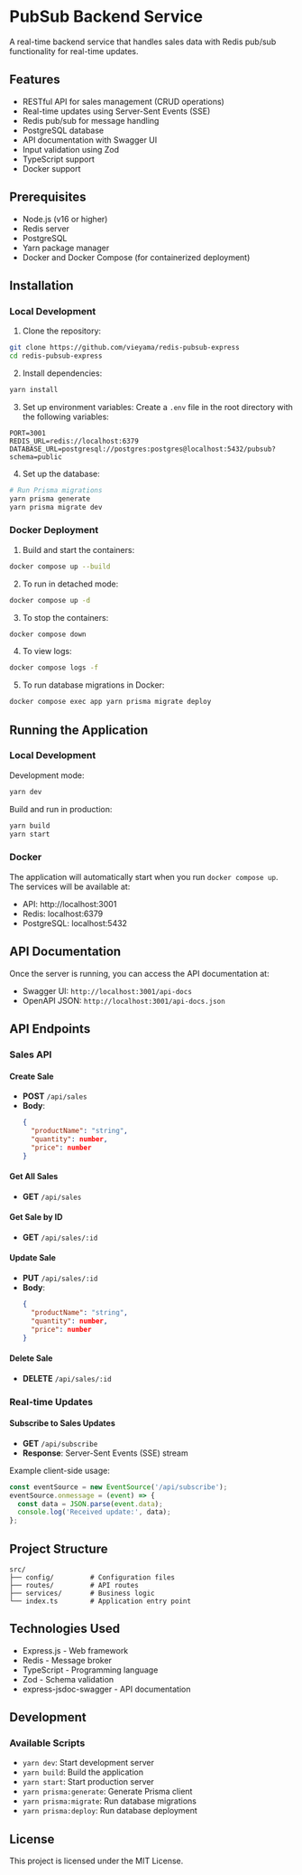 # PubSub Backend Service

A real-time backend service that handles sales data with Redis pub/sub functionality for real-time updates.

## Features

- RESTful API for sales management (CRUD operations)
- Real-time updates using Server-Sent Events (SSE)
- Redis pub/sub for message handling
- PostgreSQL database
- API documentation with Swagger UI
- Input validation using Zod
- TypeScript support
- Docker support

## Prerequisites

- Node.js (v16 or higher)
- Redis server
- PostgreSQL
- Yarn package manager
- Docker and Docker Compose (for containerized deployment)

## Installation

### Local Development

1. Clone the repository:
```bash
git clone https://github.com/vieyama/redis-pubsub-express
cd redis-pubsub-express
```

2. Install dependencies:
```bash
yarn install
```

3. Set up environment variables:
Create a `.env` file in the root directory with the following variables:
```env
PORT=3001
REDIS_URL=redis://localhost:6379
DATABASE_URL=postgresql://postgres:postgres@localhost:5432/pubsub?schema=public
```

4. Set up the database:
```bash
# Run Prisma migrations
yarn prisma generate
yarn prisma migrate dev
```

### Docker Deployment

1. Build and start the containers:
```bash
docker compose up --build
```

2. To run in detached mode:
```bash
docker compose up -d
```

3. To stop the containers:
```bash
docker compose down
```

4. To view logs:
```bash
docker compose logs -f
```

5. To run database migrations in Docker:
```bash
docker compose exec app yarn prisma migrate deploy
```

## Running the Application

### Local Development

Development mode:
```bash
yarn dev
```

Build and run in production:
```bash
yarn build
yarn start
```

### Docker

The application will automatically start when you run `docker compose up`. The services will be available at:
- API: http://localhost:3001
- Redis: localhost:6379
- PostgreSQL: localhost:5432

## API Documentation

Once the server is running, you can access the API documentation at:
- Swagger UI: `http://localhost:3001/api-docs`
- OpenAPI JSON: `http://localhost:3001/api-docs.json`

## API Endpoints

### Sales API

#### Create Sale
- **POST** `/api/sales`
- **Body**:
  ```json
  {
    "productName": "string",
    "quantity": number,
    "price": number
  }
  ```

#### Get All Sales
- **GET** `/api/sales`

#### Get Sale by ID
- **GET** `/api/sales/:id`

#### Update Sale
- **PUT** `/api/sales/:id`
- **Body**:
  ```json
  {
    "productName": "string",
    "quantity": number,
    "price": number
  }
  ```

#### Delete Sale
- **DELETE** `/api/sales/:id`

### Real-time Updates

#### Subscribe to Sales Updates
- **GET** `/api/subscribe`
- **Response**: Server-Sent Events (SSE) stream

Example client-side usage:
```javascript
const eventSource = new EventSource('/api/subscribe');
eventSource.onmessage = (event) => {
  const data = JSON.parse(event.data);
  console.log('Received update:', data);
};
```

## Project Structure

```
src/
├── config/         # Configuration files
├── routes/         # API routes
├── services/       # Business logic
└── index.ts        # Application entry point
```

## Technologies Used

- Express.js - Web framework
- Redis - Message broker
- TypeScript - Programming language
- Zod - Schema validation
- express-jsdoc-swagger - API documentation

## Development

### Available Scripts

- `yarn dev`: Start development server
- `yarn build`: Build the application
- `yarn start`: Start production server
- `yarn prisma:generate`: Generate Prisma client
- `yarn prisma:migrate`: Run database migrations 
- `yarn prisma:deploy`: Run database deployment 

## License

This project is licensed under the MIT License. 
